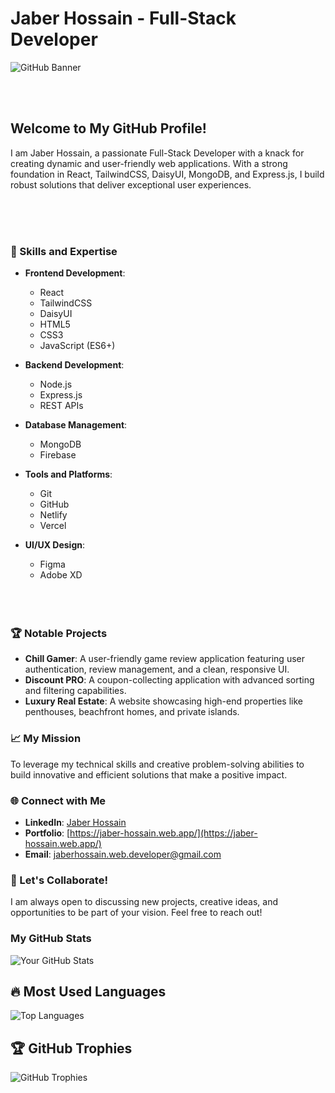 # Jaber Hossain - Full-Stack Developer

![GitHub Banner](https://i.ibb.co/chRHq4bv/Welcome.gif)

<br>
<br>

## Welcome to My GitHub Profile!

I am Jaber Hossain, a passionate Full-Stack Developer with a knack for creating dynamic and user-friendly web applications. With a strong foundation in React, TailwindCSS, DaisyUI, MongoDB, and Express.js, I build robust solutions that deliver exceptional user experiences.

<br>
<br>
<br>


### 🌟 Skills and Expertise
- **Frontend Development**: 
  - React
  - TailwindCSS
  - DaisyUI
  - HTML5
  - CSS3
  - JavaScript (ES6+)
- **Backend Development**: 
  - Node.js
  - Express.js
  - REST APIs
- **Database Management**: 
  - MongoDB
  - Firebase
- **Tools and Platforms**: 
  - Git
  - GitHub
  - Netlify
  - Vercel
- **UI/UX Design**: 
  - Figma
  - Adobe XD
 

  <br>
  <br>
  <br>

### 🏆 Notable Projects
- **Chill Gamer**: A user-friendly game review application featuring user authentication, review management, and a clean, responsive UI.
- **Discount PRO**: A coupon-collecting application with advanced sorting and filtering capabilities.
- **Luxury Real Estate**: A website showcasing high-end properties like penthouses, beachfront homes, and private islands.

### 📈 My Mission
To leverage my technical skills and creative problem-solving abilities to build innovative and efficient solutions that make a positive impact.

### 🌐 Connect with Me
- **LinkedIn**: [Jaber Hossain](https://www.linkedin.com/in/jaberhossains)
- **Portfolio**: [https://jaber-hossain.web.app/](https://jaber-hossain.web.app/)
- **Email**: [jaberhossain.web.developer@gmail.com](mailto:jaberhossain.web.developer@gmail.com)

### 🚀 Let's Collaborate!
I am always open to discussing new projects, creative ideas, and opportunities to be part of your vision. Feel free to reach out!


### My GitHub Stats
![Your GitHub Stats](https://github-readme-stats.vercel.app/api?username=Developer-Jaber&show_icons=true&theme=radical)


## 🔥 Most Used Languages
![Top Languages](https://github-readme-stats.vercel.app/api/top-langs/?username=Developer-Jaber&layout=compact&theme=radical)



## 🏆 GitHub Trophies
![GitHub Trophies](https://github-profile-trophy.vercel.app/?username=Developer-Jaber&theme=gruvbox)


